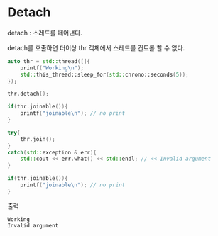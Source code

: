 # Detach

detach : 스레드를 떼어낸다.   

detach를 호출하면 더이상 thr 객체에서 스레드를 컨트롤 할 수 없다.   

```cpp
auto thr = std::thread([]{
    printf("Working\n");
    std::this_thread::sleep_for(std::chrono::seconds(5));
});

thr.detach();

if(thr.joinable()){
    printf("joinable\n"); // no print
}

try{
    thr.join();
}
catch(std::exception & err){
    std::cout << err.what() << std::endl; // << Invalid argument
}

if(thr.joinable()){
    printf("joinable\n"); // no print
}

```
출력
``` 
Working
Invalid argument
```
